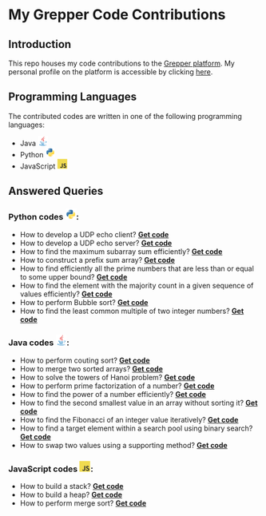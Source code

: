 # My Grepper Code Contributions

## Introduction

This repo houses my code contributions to the [Grepper platform](https://www.codegrepper.com/). My personal profile on the platform is accessible by clicking [here](https://www.codegrepper.com/profile/wissam-fawaz).

## Programming Languages

The contributed codes are written in one of the following programming languages:
- Java  <img height="20" src="https://github.com/devicons/devicon/blob/master/icons/java/java-original.svg" />
- Python <img height="20" src="https://github.com/devicons/devicon/blob/master/icons/python/python-original.svg" />
- JavaScript <img height="20" src="https://github.com/devicons/devicon/blob/master/icons/javascript/javascript-original.svg" />

## Answered Queries

### Python codes <img height="22" src="https://github.com/devicons/devicon/blob/master/icons/python/python-original.svg" />:
* How to develop a UDP echo client? **[Get code](Python-codes/udp_echo_client.py)**
* How to develop a UDP echo server? **[Get code](Python-codes/udp_echo_server.py)**
* How to find the maximum subarray sum efficiently? **[Get code](Python-codes/kadane_algorithm.py)**
* How to construct a prefix sum array? **[Get code](Python-codes/prefix_sum_array.py)**
* How to find efficiently all the prime numbers that are less than or equal to some upper bound? **[Get code](Python-codes/sieve_of_eratosthenes.py)**
* How to find the element with the majority count in a given sequence of values efficiently? **[Get code](Python-codes/boyer_moore.py)**
* How to perform Bubble sort? **[Get code](Python-codes/bubble_sorting.py)**
* How to find the least common multiple of two integer numbers? **[Get code](Python-codes/least_common_multiple.py)**

### Java codes <img height="22" src="https://github.com/devicons/devicon/blob/master/icons/java/java-original.svg" />:
* How to perform couting sort? **[Get code](Java-codes/CountingSort.java)**
* How to merge two sorted arrays? **[Get code](Java-codes/MergingTwoArrays.java)**
* How to solve the towers of Hanoi problem? **[Get code](Java-codes/TowersOfHanoi.java)**
* How to perform prime factorization of a number? **[Get code](Java-codes/PrimeFactorization.java)**
* How to find the power of a number efficiently? **[Get code](Java-codes/EfficientPower.java)**
* How to find the second smallest value in an array without sorting it? **[Get code](Java-codes/SecondSmallest.java)**
* How to find the Fibonacci of an integer value iteratively? **[Get code](Java-codes/Fibonacci.java)**
* How to find a target element within a search pool using binary search? **[Get code](Java-codes/BinarySearch.java)**
* How to swap two values using a supporting method? **[Get code](Java-codes/SwapValues.java)**

### JavaScript codes <img height="22" src="https://github.com/devicons/devicon/blob/master/icons/javascript/javascript-original.svg" />:
* How to build a stack? **[Get code](JavaScript-codes/stack.js)**
* How to build a heap? **[Get code](JavaScript-codes/heap.js)**
* How to perform merge sort? **[Get code](JavaScript-codes/mergeSort.js)**


